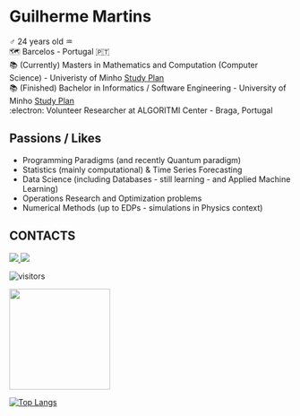 # Guilherme Martins

:male_sign: 24 years old :aquarius: <br>
🗺️ Barcelos - Portugal :portugal: <br>
📚 (Currently) Masters in Mathematics and Computation (Computer Science) - Univeristy of Minho <a href="https://www.ecum.uminho.pt/en/Ensino/Pages/masters/Master-Degree-in-Mathematics-and-Computation.aspx">Study Plan</a> <br>
📚 (Finished) Bachelor in Informatics / Software Engineering - University of Minho <a 
href="https://www.eng.uminho.pt/en/study/_layouts/15/UMinho.PortaisUOEI.UI/Pages/CatalogoCursoDetail.aspx?itemId=4699&catId=14" target="_blank">Study Plan</a>
 <br>
:electron: Volunteer Researcher at ALGORITMI Center - Braga, Portugal <br>

## Passions / Likes
- Programming Paradigms (and recently Quantum paradigm)
- Statistics (mainly computational) & Time Series Forecasting
- Data Science (including Databases - still learning - and Applied Machine Learning)
- Operations Research and Optimization problems
- Numerical Methods (up to EDPs - simulations in Physics context)

## CONTACTS
  
<div> 
  <a href="mailto:guissmartins.work@gmail.com" target="_blank">
    <img src="https://img.shields.io/badge/Gmail-D14836?style=for-the-badge&logo=gmail&logoColor=white">
    </a>
  <a href="https://www.linkedin.com/in/guilherme-martins-92024614b/" target="_blank">
    <img src="https://img.shields.io/badge/LinkedIn-0077B5?style=for-the-badge&logo=linkedin&logoColor=white">
    </a>
  
  
![visitors](https://visitor-badge.glitch.me/badge?page_id=page.id)

<img height="180em" src="https://github-readme-stats.vercel.app/api?username=GuiSSMartins&show_icons=true&hide_border=true&&count_private=true&include_all_commits=true&theme=tokyonight" />

[![Top Langs](https://github-readme-stats.vercel.app/api/top-langs/?username=GuiSSMartins&theme=tokyonight)](https://github.com/GuiSSMartins/github-readme-stats)
